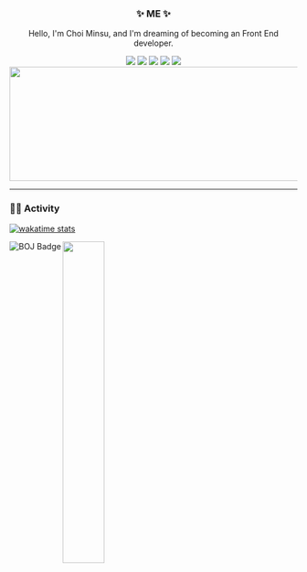 <h3 align="center">✨ ME ✨</h3>
<p align="center">Hello, I'm Choi Minsu, and I'm dreaming of becoming an Front End developer.</p>

<div align="center">
  <a href="https://www.instagram.com/m.in_su08/"><img src="https://img.shields.io/badge/Instagram-ff69b4?style=plastic&logo=Instagram&logoColor=white"/></a>
  <a href="https://github.com/min-su08"><img src="https://img.shields.io/badge/github-181717?style=plastic&logo=github&logoColor=white"/></a>
  <a href="https://ww.notion.so/Minsu-s-Home-f289ce87f079427385b2d9d5672bc19e"><img src="https://img.shields.io/badge/notion-000000?style=plastic&logo=notion&logoColor=white"/></a>
  <img src="https://img.shields.io/badge/mandoo4137@gmail.com-EA4305?style=flat-square&logo=Gmail&logoColor=white">
  <a href="https://minsu08.tistory.com"><img src="https://img.shields.io/badge/Tistory-orange?style=for-the-badge&logo=Tistory&logoColor=white"></a>
</div>
  
<a href="https://github.com/devxb/gitanimals"> 
  <img
    src="https://render.gitanimals.org/lines/minsu0707?pet-id=625199397123899845"
    width="600"
    height="200"
  />
</a>

<hr>

<h3 align="left">🏃🏻 Activity</h3>

[![wakatime stats](https://github-readme-stats.vercel.app/api/wakatime?username=minsu0707)](https://wakatime.com/@minsu0707)

<a href="https://solved.ac/" target="_blank">
    <img align="left" src="http://mazassumnida.wtf/api/v2/generate_badge?boj=mandoo0707" alt="BOJ Badge"/>
</a>

<a href="https://github.com/anuraghazra/github-readme-stats">
    <img src="https://github-readme-stats.vercel.app/api/top-langs/?username=minsu0707&layout=donut&show_icons=true&theme=material-palenight&hide_border=true&bg_color=20232a&icon_color=58A6FF&text_color=fff&title_color=58A6FF&count_private=true&exclude_repo=Face-Transfer-Application" width=38% />
</a>
